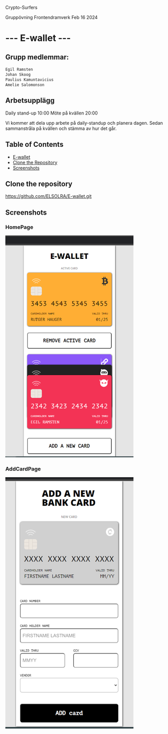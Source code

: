 Crypto-Surfers

Gruppövning Frontendramverk Feb 16 2024

# --- E-wallet ---

## Grupp medlemmar:
	Egil Ramsten
	Johan Skoog
	Paulius Kamuntavicius
	Amelie Salomonson

## Arbetsupplägg
   Daily stand-up 10:00
   Möte på kvällen 20:00

   Vi kommer att dela upp arbete på daily-standup och planera dagen.
   Sedan sammanstråla på kvällen och stämma av hur det går.

## Table of Contents

- [E-wallet](#E-wallet)
- [Clone the Repository](#clone-the-repository)
- [Screenshots](#screenshots)

## Clone the repository
 https://github.com/ELSOLRA/E-wallet.git

## Screenshots

### HomePage
<img src="./src/assets/ScreenShots/HomePageImg.png" alt="HomePage" width="400"/>

### AddCardPage
<img src="./src/assets/ScreenShots/AddCardPageImg.png" alt="addCard" width="400"> 